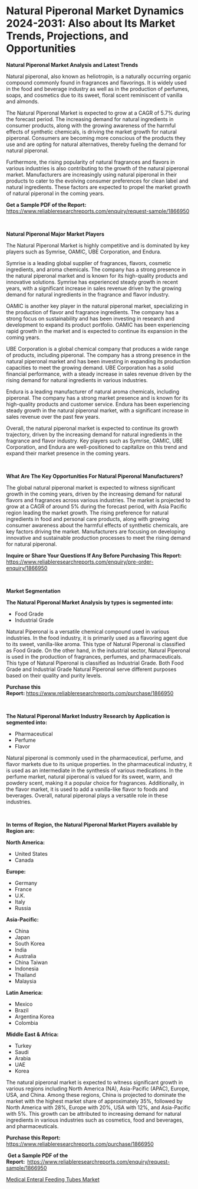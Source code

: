 <p><h1>Natural Piperonal Market Dynamics 2024-2031: Also about Its Market Trends, Projections, and Opportunities</h1></p><p><strong>Natural Piperonal Market Analysis and Latest Trends</strong></p>
<p><p>Natural piperonal, also known as heliotropin, is a naturally occurring organic compound commonly found in fragrances and flavorings. It is widely used in the food and beverage industry as well as in the production of perfumes, soaps, and cosmetics due to its sweet, floral scent reminiscent of vanilla and almonds.</p><p>The Natural Piperonal Market is expected to grow at a CAGR of 5.7% during the forecast period. The increasing demand for natural ingredients in consumer products, along with the growing awareness of the harmful effects of synthetic chemicals, is driving the market growth for natural piperonal. Consumers are becoming more conscious of the products they use and are opting for natural alternatives, thereby fueling the demand for natural piperonal.</p><p>Furthermore, the rising popularity of natural fragrances and flavors in various industries is also contributing to the growth of the natural piperonal market. Manufacturers are increasingly using natural piperonal in their products to cater to the evolving consumer preferences for clean label and natural ingredients. These factors are expected to propel the market growth of natural piperonal in the coming years.</p></p>
<p><strong>Get a Sample PDF of the Report:&nbsp;</strong> <a href="https://www.reliableresearchreports.com/enquiry/request-sample/1866950">https://www.reliableresearchreports.com/enquiry/request-sample/1866950</a></p>
<p>&nbsp;</p>
<p><strong>Natural Piperonal Major Market Players</strong></p>
<p><p>The Natural Piperonal Market is highly competitive and is dominated by key players such as Symrise, OAMIC, UBE Corporation, and Endura. </p><p>Symrise is a leading global supplier of fragrances, flavors, cosmetic ingredients, and aroma chemicals. The company has a strong presence in the natural piperonal market and is known for its high-quality products and innovative solutions. Symrise has experienced steady growth in recent years, with a significant increase in sales revenue driven by the growing demand for natural ingredients in the fragrance and flavor industry.</p><p>OAMIC is another key player in the natural piperonal market, specializing in the production of flavor and fragrance ingredients. The company has a strong focus on sustainability and has been investing in research and development to expand its product portfolio. OAMIC has been experiencing rapid growth in the market and is expected to continue its expansion in the coming years.</p><p>UBE Corporation is a global chemical company that produces a wide range of products, including piperonal. The company has a strong presence in the natural piperonal market and has been investing in expanding its production capacities to meet the growing demand. UBE Corporation has a solid financial performance, with a steady increase in sales revenue driven by the rising demand for natural ingredients in various industries.</p><p>Endura is a leading manufacturer of natural aroma chemicals, including piperonal. The company has a strong market presence and is known for its high-quality products and customer service. Endura has been experiencing steady growth in the natural piperonal market, with a significant increase in sales revenue over the past few years.</p><p>Overall, the natural piperonal market is expected to continue its growth trajectory, driven by the increasing demand for natural ingredients in the fragrance and flavor industry. Key players such as Symrise, OAMIC, UBE Corporation, and Endura are well-positioned to capitalize on this trend and expand their market presence in the coming years.</p></p>
<p>&nbsp;</p>
<p><strong>What Are The Key Opportunities For Natural Piperonal Manufacturers?</strong></p>
<p><p>The global natural piperonal market is expected to witness significant growth in the coming years, driven by the increasing demand for natural flavors and fragrances across various industries. The market is projected to grow at a CAGR of around 5% during the forecast period, with Asia Pacific region leading the market growth. The rising preference for natural ingredients in food and personal care products, along with growing consumer awareness about the harmful effects of synthetic chemicals, are key factors driving the market. Manufacturers are focusing on developing innovative and sustainable production processes to meet the rising demand for natural piperonal.</p></p>
<p><strong>Inquire or Share Your Questions If Any Before Purchasing This Report:</strong> <a href="https://www.reliableresearchreports.com/enquiry/pre-order-enquiry/1866950">https://www.reliableresearchreports.com/enquiry/pre-order-enquiry/1866950</a></p>
<p>&nbsp;</p>
<p><strong>Market Segmentation</strong></p>
<p><strong>The Natural Piperonal Market Analysis by types is segmented into:</strong></p>
<p><ul><li>Food Grade</li><li>Industrial Grade</li></ul></p>
<p><p>Natural Piperonal is a versatile chemical compound used in various industries. In the food industry, it is primarily used as a flavoring agent due to its sweet, vanilla-like aroma. This type of Natural Piperonal is classified as Food Grade. On the other hand, in the industrial sector, Natural Piperonal is used in the production of fragrances, perfumes, and pharmaceuticals. This type of Natural Piperonal is classified as Industrial Grade. Both Food Grade and Industrial Grade Natural Piperonal serve different purposes based on their quality and purity levels.</p></p>
<p><strong>Purchase this Report:&nbsp;</strong><a href="https://www.reliableresearchreports.com/purchase/1866950">https://www.reliableresearchreports.com/purchase/1866950</a></p>
<p>&nbsp;</p>
<p><strong>The Natural Piperonal Market Industry Research by Application is segmented into:</strong></p>
<p><ul><li>Pharmaceutical</li><li>Perfume</li><li>Flavor</li></ul></p>
<p><p>Natural piperonal is commonly used in the pharmaceutical, perfume, and flavor markets due to its unique properties. In the pharmaceutical industry, it is used as an intermediate in the synthesis of various medications. In the perfume market, natural piperonal is valued for its sweet, warm, and powdery scent, making it a popular choice for fragrances. Additionally, in the flavor market, it is used to add a vanilla-like flavor to foods and beverages. Overall, natural piperonal plays a versatile role in these industries.</p></p>
<p>&nbsp;</p>
<p><strong>In terms of Region, the Natural Piperonal Market Players available by Region are:</strong></p>
<p>
    <p> <strong> North America: </strong>
        <ul>
            <li>United States</li>
            <li>Canada</li>
        </ul>
        </p> 
    <p> <strong> Europe: </strong>
        <ul>
            <li>Germany</li>
            <li>France</li>
            <li>U.K.</li>
            <li>Italy</li>
            <li>Russia</li>
        </ul>
        </p> 
    <p> <strong> Asia-Pacific: </strong>
        <ul>
            <li>China</li>
            <li>Japan</li>
            <li>South Korea</li>
            <li>India</li>
            <li>Australia</li>
            <li>China Taiwan</li>
            <li>Indonesia</li>
            <li>Thailand</li>
            <li>Malaysia</li>
        </ul>
        </p> 
    <p> <strong> Latin America: </strong>
        <ul>
            <li>Mexico</li>
            <li>Brazil</li>
            <li>Argentina Korea</li>
            <li>Colombia</li>
        </ul>
        </p> 
    <p> <strong> Middle East & Africa: </strong>
        <ul>
            <li>Turkey</li>
            <li>Saudi</li>
            <li>Arabia</li>
            <li>UAE</li>
            <li>Korea</li>
        </ul>
    </p>
    </p>
<p><p>The natural piperonal market is expected to witness significant growth in various regions including North America (NA), Asia-Pacific (APAC), Europe, USA, and China. Among these regions, China is projected to dominate the market with the highest market share of approximately 35%, followed by North America with 28%, Europe with 20%, USA with 12%, and Asia-Pacific with 5%. This growth can be attributed to increasing demand for natural ingredients in various industries such as cosmetics, food and beverages, and pharmaceuticals.</p></p>
<p><strong>Purchase this Report: </strong><a href="https://www.reliableresearchreports.com/purchase/1866950">https://www.reliableresearchreports.com/purchase/1866950</a></p>
<p>&nbsp;<strong>Get a Sample PDF of the Report:&nbsp;&nbsp;</strong><a href="https://www.reliableresearchreports.com/enquiry/request-sample/1866950">https://www.reliableresearchreports.com/enquiry/request-sample/1866950</a></p>
<p><strong></strong></p>
<p><p><a href="https://meowing-canidae-761.notion.site/Medical-Enteral-Feeding-Tubes-Market-Size-Furnishes-Valuable-Information-Encompassing-Market-Share--d4b78f510a734a6aa04330995d902e18">Medical Enteral Feeding Tubes Market</a></p></p>
